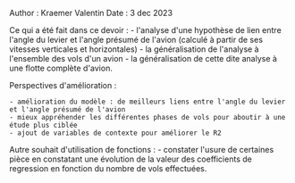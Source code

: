 Author : Kraemer Valentin 
Date   : 3 dec 2023

Ce qui a été fait dans ce devoir : 
    - l'analyse d'une hypothèse de lien entre l'angle du levier et l'angle présumé de l'avion (calculé à partir de ses vitesses verticales et horizontales)
    - la généralisation de l'analyse à l'ensemble des vols d'un avion
    - la généralisation de cette dite analyse à une flotte complète d'avion. 

Perspectives d'amélioration :

    - amélioration du modèle : de meilleurs liens entre l'angle du levier et l'angle présumé de l'avion
    - mieux appréhender les différentes phases de vols pour aboutir à une étude plus ciblée
    - ajout de variables de contexte pour améliorer le R2 

Autre souhait d'utilisation de fonctions : 
    - constater l'usure de certaines pièce en constatant une évolution de la valeur des coefficients de regression en fonction du nombre de vols effectuées. 
